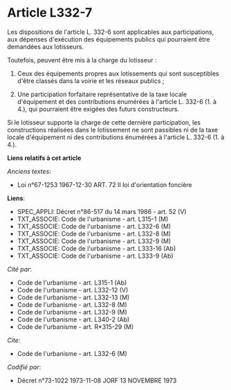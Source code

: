 # Article L332-7

Les dispositions de l'article L. 332-6 sont applicables aux participations, aux dépenses d'exécution des équipements publics
qui pourraient être demandées aux lotisseurs.

Toutefois, peuvent être mis à la charge du lotisseur :

1. Ceux des équipements propres aux lotissements qui sont susceptibles d'être classés dans la voirie et les réseaux publics ;

2. Une participation forfaitaire représentative de la taxe locale d'équipement et des contributions énumérées à l'article L.
332-6 (1. à 4.), qui pourraient être exigées des futurs constructeurs.

Si le lotisseur supporte la charge de cette dernière participation, les constructions réalisées dans le lotissement ne sont
passibles ni de la taxe locale d'équipement ni des contributions énumérées à l'article L. 332-6 (1. à 4.).

**Liens relatifs à cet article**

_Anciens textes_:

  - Loi n°67-1253 1967-12-30 ART. 72 II loi d'orientation foncière

**Liens**:

  - SPEC_APPLI: Décret n°86-517 du 14 mars 1986 - art. 52 (V)
  - TXT_ASSOCIE: Code de l'urbanisme - art. L315-1 (M)
  - TXT_ASSOCIE: Code de l'urbanisme - art. L332-6 (M)
  - TXT_ASSOCIE: Code de l'urbanisme - art. L332-8 (M)
  - TXT_ASSOCIE: Code de l'urbanisme - art. L332-9 (M)
  - TXT_ASSOCIE: Code de l'urbanisme - art. L333-16 (Ab)
  - TXT_ASSOCIE: Code de l'urbanisme - art. L333-9 (Ab)

_Cité par_:

  - Code de l'urbanisme - art. L315-1 (Ab)
  - Code de l'urbanisme - art. L332-12 (V)
  - Code de l'urbanisme - art. L332-13 (M)
  - Code de l'urbanisme - art. L332-8 (M)
  - Code de l'urbanisme - art. L332-9 (M)
  - Code de l'urbanisme - art. L340-2 (Ab)
  - Code de l'urbanisme - art. R*315-29 (M)

_Cite_:

  - Code de l'urbanisme - art. L332-6 (M)

_Codifié par_:

  - Décret n°73-1022 1973-11-08 JORF 13 NOVEMBRE 1973
